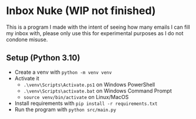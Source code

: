 # Inbox Nuke (WIP not finished)
This is a program I made with the intent of seeing how many emails I can fill my inbox with, please only use this for experimental purposes as I do not condone misuse.

## Setup (Python 3.10)
* Create a venv with `python -m venv venv`
* Activate it
  * `.\venv\Scripts\Activate.ps1` on Windows PowerShell
  * `.\venv\Scripts\activate.bat` on Windows Command Prompt
  * `source venv/bin/activate` on Linux/MacOS
* Install requirements with `pip install -r requirements.txt`
* Run the program with `python src/main.py`
